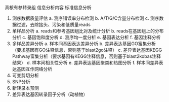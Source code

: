 真核有参转录组	信息分析内容
标准信息分析	
1. 测序数据质量评估
   a. 测序错误率分布检测
   b. A/T/G/C含量分布检测
   c. 测序数据过滤，去除接头、污染和低质量reads
2. 单样品分析
   a. reads和参考基因组比对及统计分析
   b. reads在基因组上的分布分析
   c. 基因饱和度分析
   d. 测序均一度分析
   e. 基因表达分析
   f. 基因注释分析
3. 多样品差异分析
   a. 样本间基因表达差异分析
   b. 差异表达基因GO富集分析（要求基因有GO注释信息，否则基于blast2go注释）
   c. 差异表达基因KEGG Pathway富集分析（要求基因有KEGG注释信息，否则基于blast2kobas注释结果）
   d. 样本间相关性分析
   e. 差异表达基因聚类和热图分析
   f. 样本间差异表达基因互作网络分析
4. 可变剪切分析
5. SNP分析
6. 新转录本预测
7. 差异表达基因转录因子分析（动植物）
